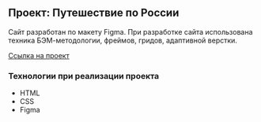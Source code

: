 ## Проект: Путешествие по России

Сайт разработан по макету Figma. При разработке сайта использована техника БЭМ-методологии, фреймов, гридов, адаптивной верстки.

[Ссылка на проект](https://mariaselivanova.github.io/russian-travel/)

### Технологии при реализации проекта
* HTML
* CSS
* Figma
